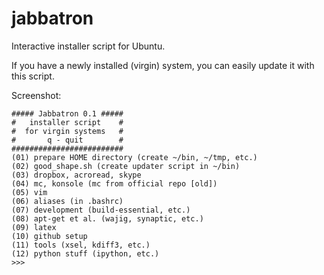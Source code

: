 jabbatron
=========

Interactive installer script for Ubuntu.

If you have a newly installed (virgin) system,
you can easily update it with this script.

Screenshot:

    ##### Jabbatron 0.1 #####
    #   installer script    #
    #  for virgin systems   #
    #       q - quit        #
    #########################
    (01) prepare HOME directory (create ~/bin, ~/tmp, etc.)
    (02) good_shape.sh (create updater script in ~/bin)
    (03) dropbox, acroread, skype
    (04) mc, konsole (mc from official repo [old])
    (05) vim
    (06) aliases (in .bashrc)
    (07) development (build-essential, etc.)
    (08) apt-get et al. (wajig, synaptic, etc.)
    (09) latex
    (10) github setup
    (11) tools (xsel, kdiff3, etc.)
    (12) python stuff (ipython, etc.)
    >>>
